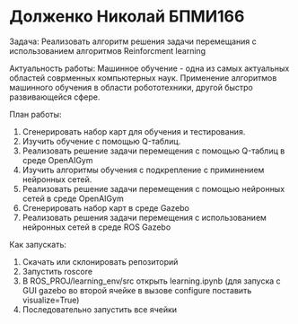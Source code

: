 # Долженко Николай БПМИ166
Задача:
Реализовать алгоритм решения задачи перемещания с использованием алгоритмов Reinforcment learning

Актуальность работы:
Машинное обучение - одна из самых актуальных областей соврменных компьютерных наук. Применение алгоритмов машинного обучения в области робототехники, другой быстро развивающейся сфере. 

План работы:
1) Сгенерировать набор карт для обучения и тестирования.
2) Изучить обучение с помощью Q-таблиц.
3) Реализовать решение задачи перемещения с помощью Q-таблиц в среде OpenAIGym
4) Изучить алгоритмы обучения с подкрепление с приминением нейронных сетей.
5) Реализовать решение задачи перемещения с помощью нейронных сетей в среде OpenAIGym
6) Сгенерировать набор карт в среде Gazebo
7) Реализовать решения задачи перемещения с использованием нейронных сетей в среде ROS Gazebo

Как запускать:
1) Скачать или склонировать репозиторий
2) Запустить roscore
3) В ROS_PROJ/learning_env/src открыть learning.ipynb (для запуска с GUI gazebo во второй ячейке в вызове configure поставить visualize=True)
4) Последовательно запустить все ячейки
